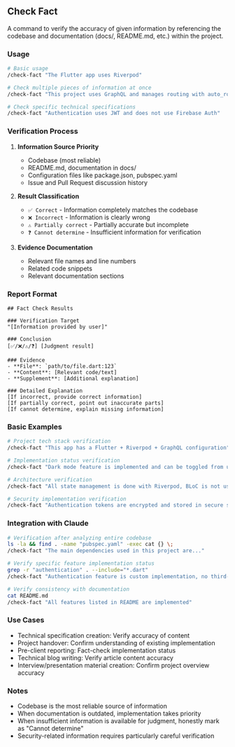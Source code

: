 ## Check Fact

A command to verify the accuracy of given information by referencing the codebase and documentation (docs/, README.md, etc.) within the project.

### Usage

```bash
# Basic usage
/check-fact "The Flutter app uses Riverpod"

# Check multiple pieces of information at once
/check-fact "This project uses GraphQL and manages routing with auto_route"

# Check specific technical specifications
/check-fact "Authentication uses JWT and does not use Firebase Auth"
```

### Verification Process

1. **Information Source Priority**
   - Codebase (most reliable)
   - README.md, documentation in docs/
   - Configuration files like package.json, pubspec.yaml
   - Issue and Pull Request discussion history

2. **Result Classification**
   - `✅ Correct` - Information completely matches the codebase
   - `❌ Incorrect` - Information is clearly wrong
   - `⚠️ Partially correct` - Partially accurate but incomplete
   - `❓ Cannot determine` - Insufficient information for verification

3. **Evidence Documentation**
   - Relevant file names and line numbers
   - Related code snippets
   - Relevant documentation sections

### Report Format

```
## Fact Check Results

### Verification Target
"[Information provided by user]"

### Conclusion
[✅/❌/⚠️/❓] [Judgment result]

### Evidence
- **File**: `path/to/file.dart:123`
- **Content**: [Relevant code/text]
- **Supplement**: [Additional explanation]

### Detailed Explanation
[If incorrect, provide correct information]
[If partially correct, point out inaccurate parts]
[If cannot determine, explain missing information]
```

### Basic Examples

```bash
# Project tech stack verification
/check-fact "This app has a Flutter + Riverpod + GraphQL configuration"

# Implementation status verification  
/check-fact "Dark mode feature is implemented and can be toggled from user settings"

# Architecture verification
/check-fact "All state management is done with Riverpod, BLoC is not used"

# Security implementation verification
/check-fact "Authentication tokens are encrypted and stored in secure storage"
```

### Integration with Claude

```bash
# Verification after analyzing entire codebase
ls -la && find . -name "pubspec.yaml" -exec cat {} \;
/check-fact "The main dependencies used in this project are..."

# Verify specific feature implementation status
grep -r "authentication" . --include="*.dart"
/check-fact "Authentication feature is custom implementation, no third-party authentication is used"

# Verify consistency with documentation
cat README.md
/check-fact "All features listed in README are implemented"
```

### Use Cases

- Technical specification creation: Verify accuracy of content
- Project handover: Confirm understanding of existing implementation
- Pre-client reporting: Fact-check implementation status
- Technical blog writing: Verify article content accuracy
- Interview/presentation material creation: Confirm project overview accuracy

### Notes

- Codebase is the most reliable source of information
- When documentation is outdated, implementation takes priority
- When insufficient information is available for judgment, honestly mark as "Cannot determine"
- Security-related information requires particularly careful verification
